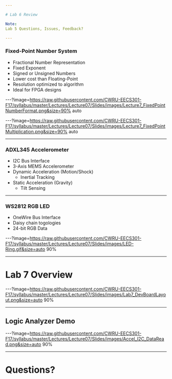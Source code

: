 ```yaml
---

# Lab 6 Review

Note:
Lab 5 Questions, Issues, Feedback?

---
```


### Fixed-Point Number System

* Fractional Number Representation
* Fixed Exponent
* Signed or Unsigned Numbers
* Lower cost than Floating-Point
* Resolution optimized to algorithm
* Ideal for FPGA designs

---?image=https://raw.githubusercontent.com/CWRU-EECS301-F17/syllabus/master/Lectures/Lecture07/Slides/images/Lecture7_FixedPointNumberFormat.png&size=90% auto

---?image=https://raw.githubusercontent.com/CWRU-EECS301-F17/syllabus/master/Lectures/Lecture07/Slides/images/Lecture7_FixedPointMultiplication.png&size=90% auto

---

### ADXL345 Accelerometer

* I2C Bus Interface
* 3-Axis MEMS Accelerometer
* Dynamic Acceleration (Motion/Shock)
	* Inertial Tracking
* Static Acceleration (Gravity)
	* Tilt Sensing

---

### WS2812 RGB LED

* OneWire Bus Interface
* Daisy chain togologies
* 24-bit RGB Data

---?image=https://raw.githubusercontent.com/CWRU-EECS301-F17/syllabus/master/Lectures/Lecture07/Slides/images/LED-Ring.gif&size=auto 90%

---

# Lab 7 Overview

---?image=https://raw.githubusercontent.com/CWRU-EECS301-F17/syllabus/master/Lectures/Lecture07/Slides/images/Lab7_DevBoardLayout.png&size=auto 90%

---

## Logic Analyzer Demo

---?image=https://raw.githubusercontent.com/CWRU-EECS301-F17/syllabus/master/Lectures/Lecture07/Slides/images/Accel_I2C_DataRead.png&size=auto 90%

---

# Questions?

